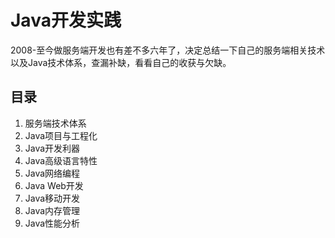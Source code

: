 # Java开发实践

2008-至今做服务端开发也有差不多六年了，决定总结一下自己的服务端相关技术以及Java技术体系，查漏补缺，看看自己的收获与欠缺。

## 目录

1. 服务端技术体系
2. Java项目与工程化
3. Java开发利器
4. Java高级语言特性
5. Java网络编程
6. Java Web开发
7. Java移动开发
8. Java内存管理
9. Java性能分析
